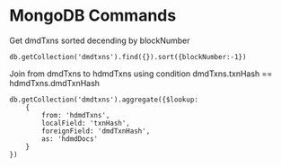 # MongoDB Commands

Get dmdTxns sorted decending by blockNumber
```
db.getCollection('dmdtxns').find({}).sort({blockNumber:-1})
```

Join from dmdTxns to hdmdTxns using condition dmdTxns.txnHash == hdmdTxns.dmdTxnHash

```
db.getCollection('dmdtxns').aggregate({$lookup: 
    {
        from: 'hdmdTxns',
        localField: 'txnHash',
        foreignField: 'dmdTxnHash',
        as: 'hdmdDocs'
    }
})
```